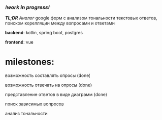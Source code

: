 ### ***!work in progress!***
***TL;DR*** *Аналог* google форм с анализом тональности текстовых ответов, поиском корелляции между вопросами и ответами

**backend**: kotlin, spring boot, postgres

**frontend**: vue

# milestones:

возможность составлять опросы (done)

возможность отвечать на опросы (done)

представление ответов в виде диаграмм (done)

поиск зависимых вопросов

анализ тональности
